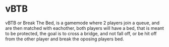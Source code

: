 # vBTB

vBTB or Break The Bed, is a gamemode where 2 players join a queue, and are then matched with eachother, both players
will have a bed, that is meant to be protected, the goal is to cross 
a bridge, and not fall off, or be hit off from the other player and break the oposing players bed.